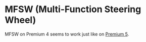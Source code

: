 # MFSW (Multi-Function Steering Wheel)

MFSW on Premium 4 seems to work just like on [Premium 5](../../delco/vw_premium_5/).

